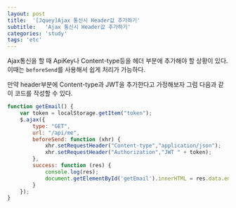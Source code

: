 ```yaml
---
layout: post
title:  '[Jquey]Ajax 통신시 Header값 추가하기'
subtitle:   'Ajax 통신시 Header값 추가하기'
categories: 'study'
tags: 'etc'
---
```


Ajax통신을 할 때 ApiKey나 Content-type등을 헤더 부분에 추가해야 할 상황이 있다. 이때는 ``beforeSend``를 사용해서 쉽게 처리가 가능하다.

만약 header부분에 Content-type과 JWT을 추가한다고 가정해보자 그럼 다음과 같이 코드를 작성할 수 있다.

```javascript
function getEmail() {
    var token = localStorage.getItem("token");
    $.ajax({
        type: "GET",
        url: "/api/me",
        beforeSend: function (xhr) {
            xhr.setRequestHeader("Content-type","application/json");
            xhr.setRequestHeader("Authorization","JWT " + token);
        },
        success: function (res) {
            console.log(res);
            document.getElementById('getEmail').innerHTML = res.data.email;
        }
    });
}
```
